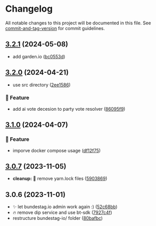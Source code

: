 # Changelog

All notable changes to this project will be documented in this file. See [commit-and-tag-version](https://github.com/absolute-version/commit-and-tag-version) for commit guidelines.

## [3.2.1](https://github.com/demokratie-live/democracy-development/compare/bundestag.io-admin@v3.2.0...bundestag.io-admin@v3.2.1) (2024-05-08)


* add garden.io ([bc0553d](https://github.com/demokratie-live/democracy-development/commit/bc0553d2dbae414c2d9f418dc06530bcc2ea82e7))

## [3.2.0](https://github.com/demokratie-live/democracy-development/compare/bundestag.io-admin@v3.1.0...bundestag.io-admin@v3.2.0) (2024-04-21)


* use src directory ([2ee1586](https://github.com/demokratie-live/democracy-development/commit/2ee158689e7e488471246f33ce4f4384ad88259e))


### 🚀 Feature

* add ai vote decesion to party vote resolver ([86095f9](https://github.com/demokratie-live/democracy-development/commit/86095f96e520ec4d5853e131d09a8c58072f5128))

## [3.1.0](https://github.com/demokratie-live/democracy-development/compare/bundestag.io-admin@v3.0.7...bundestag.io-admin@v3.1.0) (2024-04-07)


### 🚀 Feature

* imporve docker compose usage ([df12f75](https://github.com/demokratie-live/democracy-development/commit/df12f751199dc85ac0ca7d9425d09faf3af836ea))

## [3.0.7](https://github.com/demokratie-live/democracy-development/compare/bundestag.io-admin@v3.0.6...bundestag.io-admin@v3.0.7) (2023-11-05)


* **cleanup:** 🧹 remove yarn.lock files ([5903869](https://github.com/demokratie-live/democracy-development/commit/59038691fceadc388574d7fd6b00951cc6e53eb0))

## 3.0.6 (2023-11-01)


* ✨ let bundestag.io admin work again :) ([52c68bb](https://github.com/demokratie-live/democracy-development/commit/52c68bbc54454306ac025b14800977220ee774ed))
* 🔥 remove dip service and use bt-sdk ([7927c4f](https://github.com/demokratie-live/democracy-development/commit/7927c4f4205ce7bc03e407ac5f36192117166fd2))
* restructure bundestag-io/ folder ([80bafbc](https://github.com/demokratie-live/democracy-development/commit/80bafbc2550632654fd4051f88c095c13317425e))
